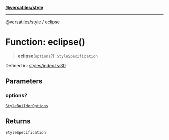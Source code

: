 [**@versatiles/style**](../README.md)

***

[@versatiles/style](../globals.md) / eclipse

# Function: eclipse()

> **eclipse**(`options`?): `StyleSpecification`

Defined in: [styles/index.ts:30](https://github.com/versatiles-org/versatiles-style/blob/main/src/styles/index.ts#L30)

## Parameters

### options?

[`StyleBuilderOptions`](../interfaces/StyleBuilderOptions.md)

## Returns

`StyleSpecification`
